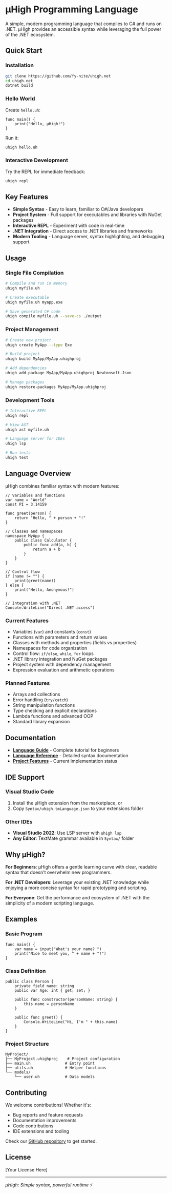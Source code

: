 # μHigh Programming Language

A simple, modern programming language that compiles to C# and runs on .NET. μHigh provides an accessible syntax while leveraging the full power of the .NET ecosystem.

## Quick Start

### Installation

```bash
git clone https://github.com/fy-nite/uhigh.net
cd uhigh.net
dotnet build
```

### Hello World

Create `hello.uh`:
```uhigh
func main() {
    print("Hello, μHigh!")
}
```

Run it:
```bash
uhigh hello.uh
```

### Interactive Development

Try the REPL for immediate feedback:
```bash
uhigh repl
```

## Key Features

- **Simple Syntax** - Easy to learn, familiar to C#/Java developers
- **Project System** - Full support for executables and libraries with NuGet packages
- **Interactive REPL** - Experiment with code in real-time
- **.NET Integration** - Direct access to .NET libraries and frameworks
- **Modern Tooling** - Language server, syntax highlighting, and debugging support

## Usage

### Single File Compilation
```bash
# Compile and run in memory
uhigh myfile.uh

# Create executable
uhigh myfile.uh myapp.exe

# Save generated C# code
uhigh compile myfile.uh --save-cs ./output
```

### Project Management
```bash
# Create new project
uhigh create MyApp --type Exe

# Build project
uhigh build MyApp/MyApp.uhighproj

# Add dependencies
uhigh add-package MyApp/MyApp.uhighproj Newtonsoft.Json

# Manage packages
uhigh restore-packages MyApp/MyApp.uhighproj
```

### Development Tools
```bash
# Interactive REPL
uhigh repl

# View AST
uhigh ast myfile.uh

# Language server for IDEs
uhigh lsp

# Run tests
uhigh test
```

## Language Overview

μHigh combines familiar syntax with modern features:

```uhigh
// Variables and functions
var name = "World"
const PI = 3.14159

func greet(person) {
    return "Hello, " + person + "!"
}

// Classes and namespaces
namespace MyApp {
    public class Calculator {
        public func add(a, b) {
            return a + b
        }
    }
}

// Control flow
if (name != "") {
    print(greet(name))
} else {
    print("Hello, Anonymous!")
}

// Integration with .NET
Console.WriteLine("Direct .NET access")
```

### Current Features

- Variables (`var`) and constants (`const`)
- Functions with parameters and return values
- Classes with methods and properties (fields vs properties)
- Namespaces for code organization
- Control flow: `if/else`, `while`, `for` loops
- .NET library integration and NuGet packages
- Project system with dependency management
- Expression evaluation and arithmetic operations

### Planned Features

- Arrays and collections
- Error handling (`try/catch`)
- String manipulation functions
- Type checking and explicit declarations
- Lambda functions and advanced OOP
- Standard library expansion

## Documentation

- **[Language Guide](docs/learn-uhigh.md)** - Complete tutorial for beginners
- **[Language Reference](LANGUAGE.md)** - Detailed syntax documentation
- **[Project Features](features/README.md)** - Current implementation status

## IDE Support

### Visual Studio Code
1. Install the μHigh extension from the marketplace, or
2. Copy `Syntax/uhigh.tmLanguage.json` to your extensions folder

### Other IDEs
- **Visual Studio 2022**: Use LSP server with `uhigh lsp`
- **Any Editor**: TextMate grammar available in `Syntax/` folder

## Why μHigh?

**For Beginners**: μHigh offers a gentle learning curve with clear, readable syntax that doesn't overwhelm new programmers.

**For .NET Developers**: Leverage your existing .NET knowledge while enjoying a more concise syntax for rapid prototyping and scripting.

**For Everyone**: Get the performance and ecosystem of .NET with the simplicity of a modern scripting language.

## Examples

### Basic Program
```uhigh
func main() {
    var name = input("What's your name? ")
    print("Nice to meet you, " + name + "!")
}
```

### Class Definition
```uhigh
public class Person {
    private field name: string
    public var Age: int { get; set; }
    
    public func constructor(personName: string) {
        this.name = personName
    }
    
    public func greet() {
        Console.WriteLine("Hi, I'm " + this.name)
    }
}
```

### Project Structure
```
MyProject/
├── MyProject.uhighproj    # Project configuration
├── main.uh               # Entry point
├── utils.uh              # Helper functions
└── models/
    └── user.uh           # Data models
```

## Contributing

We welcome contributions! Whether it's:
- Bug reports and feature requests
- Documentation improvements
- Code contributions
- IDE extensions and tooling

Check our [GitHub repository](https://github.com/fy-nite/uhigh.net) to get started.

## License

[Your License Here]

---

*μHigh: Simple syntax, powerful runtime* ⚡